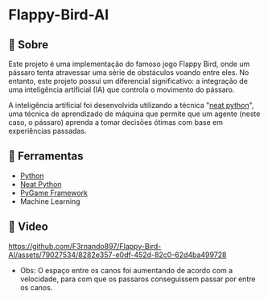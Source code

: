 # Flappy-Bird-AI

## 📕 Sobre
Este projeto é uma implementação do famoso jogo Flappy Bird, onde um pássaro tenta atravessar uma série de obstáculos voando entre eles. No entanto, este projeto possui um diferencial significativo: a integração de uma inteligência artificial (IA) que controla o movimento do pássaro.

A inteligência artificial foi desenvolvida utilizando a técnica "[neat python](https://neat-python.readthedocs.io/en/latest/neat_overview.html)", uma técnica de aprendizado de máquina que permite que um agente (neste caso, o pássaro) aprenda a tomar decisões ótimas com base em experiências passadas.

## 🔨 Ferramentas 

- [Python](https://www.python.org/)
- [Neat Python](https://neat-python.readthedocs.io/en/latest/neat_overview.html)
- [PyGame Framework](https://www.pygame.org/news)
- Machine Learning

## 🎥 Video
https://github.com/F3rnando897/Flappy-Bird-AI/assets/79027534/8282e357-e0df-452d-82c0-62d4ba499728

- Obs: O espaço entre os canos foi aumentando de acordo com a velocidade, para com que os passaros conseguissem passar por entre os canos. 
